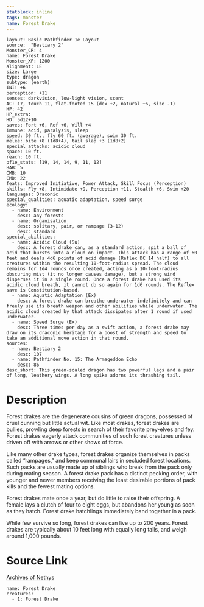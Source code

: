 ```yaml
---
statblock: inline
tags: monster
name: Forest Drake
---
```

```statblock
layout: Basic Pathfinder 1e Layout
source:  "Bestiary 2"
Monster_CR: 4
name: Forest Drake
Monster_XP: 1200
alignment: LE
size: Large
type: dragon
subtype: (earth)
INI: +6
perception: +11
senses: darkvision, low-light vision, scent
AC: 17, touch 11, flat-footed 15 (dex +2, natural +6, size -1)
HP: 42
HP_extra: 
HD: 5d12+10
saves: Fort +6, Ref +6, Will +4
immune: acid, paralysis, sleep
speed: 30 ft., fly 60 ft. (average), swim 30 ft.
melee: bite +8 (1d8+4), tail slap +3 (1d8+2)
special_attacks: acidic cloud
space: 10 ft.
reach: 10 ft.
pf1e_stats: [19, 14, 14, 9, 11, 12]
BAB: 5
CMB: 10
CMD: 22
feats: Improved Initiative, Power Attack, Skill Focus (Perception)
skills: Fly +8, Intimidate +9, Perception +11, Stealth +6, Swim +20
languages: Draconic
special_qualities: aquatic adaptation, speed surge
ecology:
  - name: Environment
    desc: any forests
  - name: Organisation
    desc: solitary, pair, or rampage (3-12)
    desc: standard
special_abilities:
  - name: Acidic Cloud (Su)
    desc: A forest drake can, as a standard action, spit a ball of acid that bursts into a cloud on impact. This attack has a range of 60 feet and deals 4d6 points of acid damage (Reflex DC 14 half) to all creatures within the resulting 10-foot-radius spread. The cloud remains for 1d4 rounds once created, acting as a 10-foot-radius obscuring mist (it no longer causes damage), but a strong wind disperses it in a single round. Once a forest drake has used its acidic cloud breath, it cannot do so again for 1d6 rounds. The Reflex save is Constitution-based.
  - name: Aquatic Adaptation (Ex)
    desc: A forest drake can breathe underwater indefinitely and can freely use its breath weapon and other abilities while underwater. The acidic cloud created by that attack dissipates after 1 round if used underwater.
  - name: Speed Surge (Ex)
    desc: Three times per day as a swift action, a forest drake may draw on its draconic heritage for a boost of strength and speed to take an additional move action in that round.
sources:
  - name: Bestiary 2
    desc: 107
  - name: Pathfinder No. 15: The Armageddon Echo
    desc: 86
desc_short: This green-scaled dragon has two powerful legs and a pair of long, leathery wings. A long spike adorns its thrashing tail. 
```
# Description
Forest drakes are the degenerate cousins of green dragons, possessed of cruel cunning but little actual wit. Like most drakes, forest drakes are bullies, prowling deep forests in search of their favorite prey-elves and fey. Forest drakes eagerly attack communities of such forest creatures unless driven off with arrows or other shows of force. 

Like many other drake types, forest drakes organize themselves in packs called “rampages,” and keep communal lairs in secluded forest locations. Such packs are usually made up of siblings who break from the pack only during mating season. A forest drake pack has a distinct pecking order, with younger and newer members receiving the least desirable portions of pack kills and the fewest mating options. 

Forest drakes mate once a year, but do little to raise their offspring. A female lays a clutch of four to eight eggs, but abandons her young as soon as they hatch. Forest drake hatchlings immediately band together in a pack. 

While few survive so long, forest drakes can live up to 200 years. Forest drakes are typically about 10 feet long with equally long tails, and weigh around 1,000 pounds.
# Source Link
[Archives of Nethys](https://aonprd.com/MonsterDisplay.aspx?ItemName=Forest%20Drake)
```encounter-table
name: Forest Drake
creatures:
  - 1: Forest Drake
```
